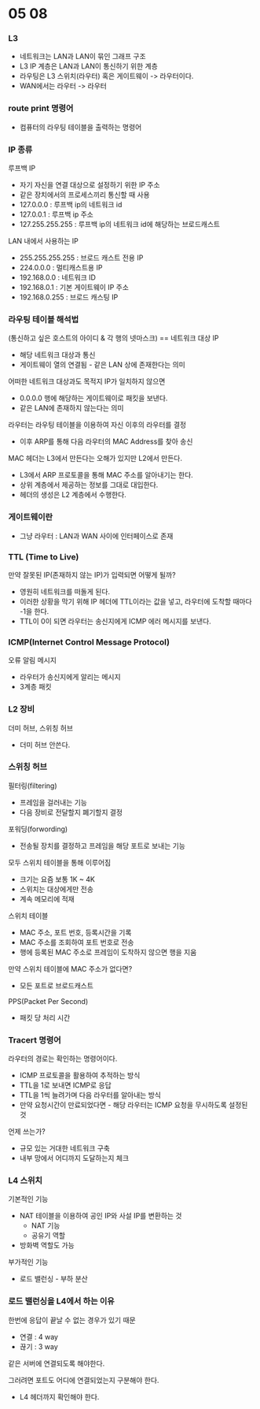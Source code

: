 # 05 08
### L3
* 네트워크는 LAN과 LAN이 묶인 그래프 구조
* L3 IP 계층은 LAN과 LAN이 통신하기 위한 계층
* 라우팅은 L3 스위치(라우터) 혹은 게이트웨이 -> 라우터이다.
* WAN에서는 라우터 -> 라우터

### route print 명령어
* 컴퓨터의 라우팅 테이블을 출력하는 명령어

### IP 종류

루프백 IP
* 자기 자신을 연결 대상으로 설정하기 위한 IP 주소
* 같은 장치에서의 프로세스끼리 통신할 때 사용
* 127.0.0.0 : 루프백 ip의 네트워크 id
* 127.0.0.1 : 루프백 ip 주소
* 127.255.255.255 : 루프백 ip의 네트워크 id에 해당하는 브로드캐스트

LAN 내에서 사용하는 IP
* 255.255.255.255 : 브로드 캐스트 전용 IP
* 224.0.0.0 : 멀티캐스트용 IP
* 192.168.0.0 : 네트워크 ID
* 192.168.0.1 : 기본 게이트웨이 IP 주소
* 192.168.0.255 : 브로드 캐스팅 IP

### 라우팅 테이블 해석법
(통신하고 싶은 호스트의 아이디 & 각 행의 넷마스크) == 네트워크 대상 IP
* 해당 네트워크 대상과 통신
* 게이트웨이 열의 연결됨 - 같은 LAN 상에 존재한다는 의미

어떠한 네트워크 대상과도 목적지 IP가 일치하지 않으면
* 0.0.0.0 행에 해당하는 게이트웨이로 패킷을 보낸다.
* 같은 LAN에 존재하지 않는다는 의미

라우터는 라우팅 테이블을 이용하여 자신 이후의 라우터를 결정
* 이후 ARP를 통해 다음 라우터의 MAC Address를 찾아 송신

MAC 헤더는 L3에서 만든다는 오해가 있지만 L2에서 만든다.
* L3에서 ARP 프로토콜을 통해 MAC 주소를 알아내기는 한다.
* 상위 계층에서 제공하는 정보를 그대로 대입한다.
* 헤더의 생성은 L2 계층에서 수행한다.

### 게이트웨이란
* 그냥 라우터 : LAN과 WAN 사이에 인터페이스로 존재

### TTL (Time to Live)
만약 잘못된 IP(존재하지 않는 IP)가 입력되면 어떻게 될까?
* 영원히 네트워크를 떠돌게 된다.
* 이러한 상황을 막기 위해 IP 헤더에 TTL이라는 값을 넣고, 라우터에 도착할 때마다 -1을 한다.
* TTL이 0이 되면 라우터는 송신지에게 ICMP 에러 메시지를 보낸다.

### ICMP(Internet Control Message Protocol)
오류 알림 메시지
* 라우터가 송신지에게 알리는 메시지
* 3계층 패킷

### L2 장비
더미 허브, 스위칭 허브
* 더미 허브 안쓴다.

### 스위칭 허브
필터링(filtering)
* 프레임을 걸러내는 기능
* 다음 장비로 전달할지 폐기할지 결정

포워딩(forwording)
* 전송될 장치를 결정하고 프레임을 해당 포트로 보내는 기능

모두 스위치 테이블을 통해 이루어짐
* 크기는 요즘 보통 1K ~ 4K
* 스위치는 대상에게만 전송
* 계속 메모리에 적재

스위치 테이블
* MAC 주소, 포트 번호, 등록시간을 기록
* MAC 주소를 조회하여 포트 번호로 전송
* 행에 등록된 MAC 주소로 프레임이 도착하지 않으면 행을 지움

만약 스위치 테이블에 MAC 주소가 없다면?
* 모든 포트로 브로드캐스트

PPS(Packet Per Second)
* 패킷 당 처리 시간

### Tracert 명령어
라우터의 경로는 확인하는 명령어이다.
* ICMP 프로토콜을 활용하여 추적하는 방식
* TTL을 1로 보내면 ICMP로 응답
* TTL을 1씩 늘려가며 다음 라우터를 알아내는 방식
* 만약 요청시간이 만료되었다면 - 해당 라우터는 ICMP 요청을 무시하도록 설정된 것

언제 쓰는가?
* 규모 있는 거대한 네트워크 구축
* 내부 망에서 어디까지 도달하는지 체크

### L4 스위치
기본적인 기능
* NAT 테이블을 이용하여 공인 IP와 사설 IP를 변환하는 것
  * NAT 기능
  * 공유기 역할
* 방화벽 역할도 가능

부가적인 기능
* 로드 밸런싱 - 부하 분산

### 로드 밸런싱을 L4에서 하는 이유
한번에 응답이 끝날 수 없는 경우가 있기 때문
* 연결 : 4 way
* 끊기 : 3 way

같은 서버에 연결되도록 해야한다.

그러려면 포트도 어디에 연결되었는지 구분해야 한다.
* L4 헤더까지 확인해야 한다.
